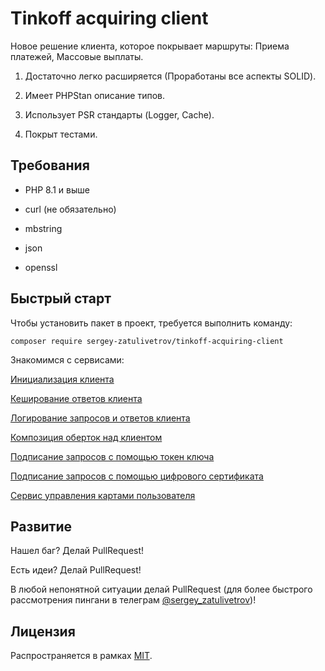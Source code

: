 # Tinkoff acquiring client

Новое решение клиента, которое покрывает маршруты: Приема платежей, Массовые выплаты.

1. Достаточно легко расширяется (Проработаны все аспекты SOLID).

2. Имеет PHPStan описание типов.

3. Использует PSR стандарты (Logger, Cache).

4. Покрыт тестами.

## Требования

- PHP 8.1 и выше

- curl (не обязательно)

- mbstring

- json

- openssl

## Быстрый старт

Чтобы установить пакет в проект, требуется выполнить команду:

```ssh
composer require sergey-zatulivetrov/tinkoff-acquiring-client
```

Знакомимся с сервисами:

[Инициализация клиента](./docs/Client.md)

[Кеширование ответов клиента](./docs/Cache.md)

[Логирование запросов и ответов клиента](./docs/Log.md)

[Композиция оберток над клиентом](./docs/ComposeWrapper.md)

[Подписание запросов с помощью токен ключа](./docs/TokenService.md)

[Подписание запросов с помощью цифрового сертификата](./docs/CertificateService.md)

[Сервис управления картами пользователя](./docs/Card.md)

## Развитие

Нашел баг? Делай PullRequest!

Есть идеи? Делай PullRequest!

В любой непонятной ситуации делай PullRequest (для более быстрого рассмотрения пингани в телеграм [@sergey_zatulivetrov](https://t.me/sergey_zatulivetrov))!

## Лицензия

Распространяется в рамках [MIT](./LICENSE).

